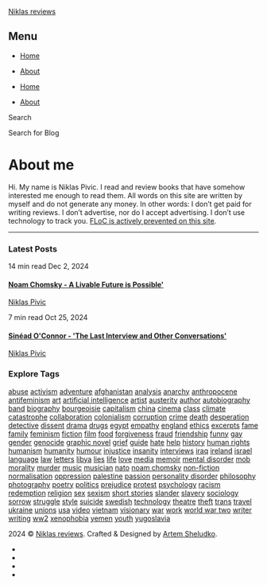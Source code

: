 [Niklas reviews](https://niklas.reviews/)

Menu
----

* [Home](https://niklas.reviews/)
* [About](https://niklas.reviews/about/)

* [Home](https://niklas.reviews/)
* [About](https://niklas.reviews/about/)

Search

Search for Blog 

About me
========

Hi. My name is Niklas Pivic. I read and review books that have somehow interested me enough to read them. All words on this site are written by myself and do not generate any money. In other words: I don’t get paid for writing reviews. I don’t advertise, nor do I accept advertising. I don’t use technology to track you. [FLoC is actively prevented on this site](https://paramdeo.com/blog/opting-your-website-out-of-googles-floc-network).

* * *

### Latest Posts

[](https://niklas.reviews/noam-chomsky-a-livable-future-is-possible)

14 min read Dec 2, 2024

#### [Noam Chomsky - A Livable Future is Possible'](https://niklas.reviews/noam-chomsky-a-livable-future-is-possible)

[](https://niklas.reviews/about/)

[Niklas Pivic](https://niklas.reviews/about/)

[](https://niklas.reviews/sinead-oconnor-the-last-interview)

7 min read Oct 25, 2024

#### [Sinéad O'Connor - 'The Last Interview and Other Conversations'](https://niklas.reviews/sinead-oconnor-the-last-interview)

[](https://niklas.reviews/about/)

[Niklas Pivic](https://niklas.reviews/about/)

### Explore Tags

[abuse](https://niklas.reviews/tags/?tag=abuse) [activism](https://niklas.reviews/tags/?tag=activism) [adventure](https://niklas.reviews/tags/?tag=adventure) [afghanistan](https://niklas.reviews/tags/?tag=afghanistan) [analysis](https://niklas.reviews/tags/?tag=analysis) [anarchy](https://niklas.reviews/tags/?tag=anarchy) [anthropocene](https://niklas.reviews/tags/?tag=anthropocene) [antifeminism](https://niklas.reviews/tags/?tag=antifeminism) [art](https://niklas.reviews/tags/?tag=art) [artificial intelligence](https://niklas.reviews/tags/?tag=artificial+intelligence) [artist](https://niklas.reviews/tags/?tag=artist) [austerity](https://niklas.reviews/tags/?tag=austerity) [author](https://niklas.reviews/tags/?tag=author) [autobiography](https://niklas.reviews/tags/?tag=autobiography) [band](https://niklas.reviews/tags/?tag=band) [biography](https://niklas.reviews/tags/?tag=biography) [bourgeoisie](https://niklas.reviews/tags/?tag=bourgeoisie) [capitalism](https://niklas.reviews/tags/?tag=capitalism) [china](https://niklas.reviews/tags/?tag=china) [cinema](https://niklas.reviews/tags/?tag=cinema) [class](https://niklas.reviews/tags/?tag=class) [climate catastrophe](https://niklas.reviews/tags/?tag=climate+catastrophe) [collaboration](https://niklas.reviews/tags/?tag=collaboration) [colonialism](https://niklas.reviews/tags/?tag=colonialism) [corruption](https://niklas.reviews/tags/?tag=corruption) [crime](https://niklas.reviews/tags/?tag=crime) [death](https://niklas.reviews/tags/?tag=death) [desperation](https://niklas.reviews/tags/?tag=desperation) [detective](https://niklas.reviews/tags/?tag=detective) [dissent](https://niklas.reviews/tags/?tag=dissent) [drama](https://niklas.reviews/tags/?tag=drama) [drugs](https://niklas.reviews/tags/?tag=drugs) [egypt](https://niklas.reviews/tags/?tag=egypt) [empathy](https://niklas.reviews/tags/?tag=empathy) [england](https://niklas.reviews/tags/?tag=england) [ethics](https://niklas.reviews/tags/?tag=ethics) [excerpts](https://niklas.reviews/tags/?tag=excerpts) [fame](https://niklas.reviews/tags/?tag=fame) [family](https://niklas.reviews/tags/?tag=family) [feminism](https://niklas.reviews/tags/?tag=feminism) [fiction](https://niklas.reviews/tags/?tag=fiction) [film](https://niklas.reviews/tags/?tag=film) [food](https://niklas.reviews/tags/?tag=food) [forgiveness](https://niklas.reviews/tags/?tag=forgiveness) [fraud](https://niklas.reviews/tags/?tag=fraud) [friendship](https://niklas.reviews/tags/?tag=friendship) [funny](https://niklas.reviews/tags/?tag=funny) [gay](https://niklas.reviews/tags/?tag=gay) [gender](https://niklas.reviews/tags/?tag=gender) [genocide](https://niklas.reviews/tags/?tag=genocide) [graphic novel](https://niklas.reviews/tags/?tag=graphic+novel) [grief](https://niklas.reviews/tags/?tag=grief) [guide](https://niklas.reviews/tags/?tag=guide) [hate](https://niklas.reviews/tags/?tag=hate) [help](https://niklas.reviews/tags/?tag=help) [history](https://niklas.reviews/tags/?tag=history) [human rights](https://niklas.reviews/tags/?tag=human+rights) [humanism](https://niklas.reviews/tags/?tag=humanism) [humanity](https://niklas.reviews/tags/?tag=humanity) [humour](https://niklas.reviews/tags/?tag=humour) [injustice](https://niklas.reviews/tags/?tag=injustice) [insanity](https://niklas.reviews/tags/?tag=insanity) [interviews](https://niklas.reviews/tags/?tag=interviews) [iraq](https://niklas.reviews/tags/?tag=iraq) [ireland](https://niklas.reviews/tags/?tag=ireland) [israel](https://niklas.reviews/tags/?tag=israel) [language](https://niklas.reviews/tags/?tag=language) [law](https://niklas.reviews/tags/?tag=law) [letters](https://niklas.reviews/tags/?tag=letters) [libya](https://niklas.reviews/tags/?tag=libya) [lies](https://niklas.reviews/tags/?tag=lies) [life](https://niklas.reviews/tags/?tag=life) [love](https://niklas.reviews/tags/?tag=love) [media](https://niklas.reviews/tags/?tag=media) [memoir](https://niklas.reviews/tags/?tag=memoir) [mental disorder](https://niklas.reviews/tags/?tag=mental+disorder) [mob](https://niklas.reviews/tags/?tag=mob) [morality](https://niklas.reviews/tags/?tag=morality) [murder](https://niklas.reviews/tags/?tag=murder) [music](https://niklas.reviews/tags/?tag=music) [musician](https://niklas.reviews/tags/?tag=musician) [nato](https://niklas.reviews/tags/?tag=nato) [noam chomsky](https://niklas.reviews/tags/?tag=noam+chomsky) [non-fiction](https://niklas.reviews/tags/?tag=non-fiction) [normalisation](https://niklas.reviews/tags/?tag=normalisation) [oppression](https://niklas.reviews/tags/?tag=oppression) [palestine](https://niklas.reviews/tags/?tag=palestine) [passion](https://niklas.reviews/tags/?tag=passion) [personality disorder](https://niklas.reviews/tags/?tag=personality+disorder) [philosophy](https://niklas.reviews/tags/?tag=philosophy) [photography](https://niklas.reviews/tags/?tag=photography) [poetry](https://niklas.reviews/tags/?tag=poetry) [politics](https://niklas.reviews/tags/?tag=politics) [prejudice](https://niklas.reviews/tags/?tag=prejudice) [protest](https://niklas.reviews/tags/?tag=protest) [psychology](https://niklas.reviews/tags/?tag=psychology) [racism](https://niklas.reviews/tags/?tag=racism) [redemption](https://niklas.reviews/tags/?tag=redemption) [religion](https://niklas.reviews/tags/?tag=religion) [sex](https://niklas.reviews/tags/?tag=sex) [sexism](https://niklas.reviews/tags/?tag=sexism) [short stories](https://niklas.reviews/tags/?tag=short+stories) [slander](https://niklas.reviews/tags/?tag=slander) [slavery](https://niklas.reviews/tags/?tag=slavery) [sociology](https://niklas.reviews/tags/?tag=sociology) [sorrow](https://niklas.reviews/tags/?tag=sorrow) [struggle](https://niklas.reviews/tags/?tag=struggle) [style](https://niklas.reviews/tags/?tag=style) [suicide](https://niklas.reviews/tags/?tag=suicide) [swedish](https://niklas.reviews/tags/?tag=swedish) [technology](https://niklas.reviews/tags/?tag=technology) [theatre](https://niklas.reviews/tags/?tag=theatre) [theft](https://niklas.reviews/tags/?tag=theft) [trans](https://niklas.reviews/tags/?tag=trans) [travel](https://niklas.reviews/tags/?tag=travel) [ukraine](https://niklas.reviews/tags/?tag=ukraine) [unions](https://niklas.reviews/tags/?tag=unions) [usa](https://niklas.reviews/tags/?tag=usa) [video](https://niklas.reviews/tags/?tag=video) [vietnam](https://niklas.reviews/tags/?tag=vietnam) [visionary](https://niklas.reviews/tags/?tag=visionary) [war](https://niklas.reviews/tags/?tag=war) [work](https://niklas.reviews/tags/?tag=work) [world war two](https://niklas.reviews/tags/?tag=world+war+two) [writer](https://niklas.reviews/tags/?tag=writer) [writing](https://niklas.reviews/tags/?tag=writing) [ww2](https://niklas.reviews/tags/?tag=ww2) [xenophobia](https://niklas.reviews/tags/?tag=xenophobia) [yemen](https://niklas.reviews/tags/?tag=yemen) [youth](https://niklas.reviews/tags/?tag=youth) [yugoslavia](https://niklas.reviews/tags/?tag=yugoslavia)

2024 © [Niklas reviews](https://niklas.reviews/). Crafted & Designed by [Artem Sheludko](https://jekyllthemes.io/developers/artem-sheludko).

* [](https://bookrastinating.com/user/pivic)
* [](https://pivic.blog/)
* [](https://www.last.fm/user/pivic)
* [](https://cv.pivic.com/)